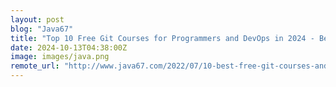 ```yaml
---
layout: post
blog: "Java67"
title: "Top 10 Free Git Courses for Programmers and DevOps in 2024 - Best of Lot"
date: 2024-10-13T04:38:00Z
image: images/java.png
remote_url: "http://www.java67.com/2022/07/10-best-free-git-courses-and-tutorials.html"
---
```

